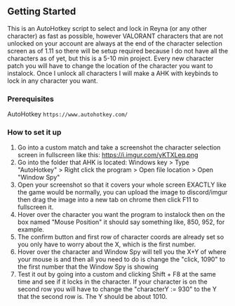 ## Getting Started

This is an AutoHotkey script to select and lock in Reyna (or any other character) as fast as possible, however VALORANT characters that are not unlocked on your account are always at the end of the character selection screen as of 1.11 so there will be setup required because I do not have all the characters as of yet, but this is a 5-10 min project. Every new character patch you will have to change the location of the character you want to instalock. Once I unlock all characters I will make a AHK with keybinds to lock in any character you want.

### Prerequisites

AutoHotkey ```https://www.autohotkey.com/```

### How to set it up

1. Go into a custom match and take a screenshot the character selection screen in fullscreen like this: https://i.imgur.com/yKTXLeq.png
2. Go into the folder that AHK is located: Windows key > Type "AutoHotkey" > Right click the program > Open file location > Open "Window Spy"
3. Open your screenshot so that it covers your whole screen EXACTLY like the game would be normally, you can upload the image to discord/imgur then drag the image into a new tab on chrome then click F11 to fullscreen it.
4. Hover over the character you want the program to instalock then on the box named "Mouse Position" it should say something like, 850, 952, for example. 
5. The confirm button and first row of character coords are already set so you only have to worry about the X, which is the first number.
6. Hover over the character and Window Spy will tell you the X+Y of where your mouse is and then all you need to do is change the "click, 1090" to the first number that the Window Spy is showing
7. Test it out by going into a custom and clicking Shift + F8 at the same time and see if it locks in the character. If your character is on the second row you will have to change the "characterY := 930" to the Y that the second row is. The Y should be about 1010.
